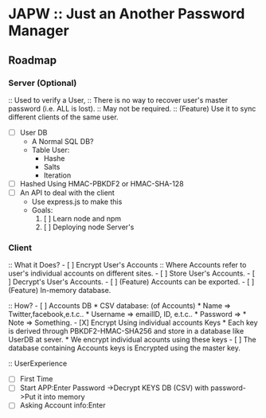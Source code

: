 # JAPW :: Just an Another Password Manager

## Roadmap

### Server (Optional)

:: Used to verify a User,
:: There is no way to recover user's master password (i.e. ALL is lost).
:: May not be required.
:: (Feature) Use it to sync different clients of the same user.

- [ ] User DB
	* A Normal SQL DB?
	* Table User:
		* Hashe
		* Salts
		* Iteration
- [ ] Hashed Using HMAC-PBKDF2 or HMAC-SHA-128
- [ ] An API to deal with the client
	* Use express.js to make this
	* Goals: 
		1. [ ] Learn node and npm
		2. [ ] Deploying node Server's

### Client

:: What it Does?
	- [ ] Encrypt User's Accounts
		:: Where Accounts refer to user's individual accounts on different sites.
	- [ ] Store User's Accounts.
	- [ ] Decrypt's User's Accounts.
	- [ ] (Feature) Accounts can be exported.
	- [ ] (Feature) In-memory database.

:: How?
	- [ ] Accounts DB
		* CSV database: (of Accounts)
			* Name => Twitter,facebook,e.t.c..
			* Username => emailID, ID, e.t.c..
			* Password => 
			* Note => Something.
	- [X] Encrypt Using individual accounts Keys
		* Each key is derived through PBKDF2-HMAC-SHA256 and store in a database like UserDB at sever.
		* We encrypt individual acounts using these keys
	- [ ] The database containing Accounts keys is Encrypted using the master key.

:: UserExperience
 - [ ] First Time
 - [ ] Start APP:Enter Password ->Decrypt KEYS DB (CSV) with password->Put it into memory
 - [ ] Asking Account info:Enter 